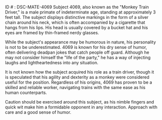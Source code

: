 ID # : DSC-MATE-4069
Subject 4069, also known as the "Monkey Train Driver," is a male primate of indeterminate age, standing at approximately 3 feet tall. The subject displays distinctive markings in the form of a silver chain around his neck, which is often accompanied by a cigarette that hangs from his lips. His head is usually covered by a bucket hat and his eyes are framed by thin-framed nerdy glasses.

While the subject's appearance may be humorous in nature, his personality is not to be underestimated. 4069 is known for his dry sense of humor, often delivering deadpan jokes that catch people off guard. Although he may not consider himself the "life of the party," he has a way of injecting laughs and lightheartedness into any situation.

It is not known how the subject acquired his role as a train driver, though it is speculated that his agility and dexterity as a monkey were considered useful for the position. Regardless of his origins, 4069 has proven to be a skilled and reliable worker, navigating trains with the same ease as his human counterparts.

Caution should be exercised around this subject, as his nimble fingers and quick wit make him a formidable opponent in any interaction. Approach with care and a good sense of humor.